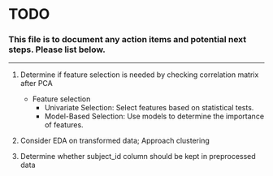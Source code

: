 # TODO

### This file is to document any action items and potential next steps. Please list below.

---

1. Determine if feature selection is needed by checking correlation matrix after PCA
    - Feature selection
        - Univariate Selection: Select features based on statistical tests.
        - Model-Based Selection: Use models to determine the importance of features.

2. Consider EDA on transformed data; Approach clustering

3. Determine whether subject_id column should be kept in preprocessed data